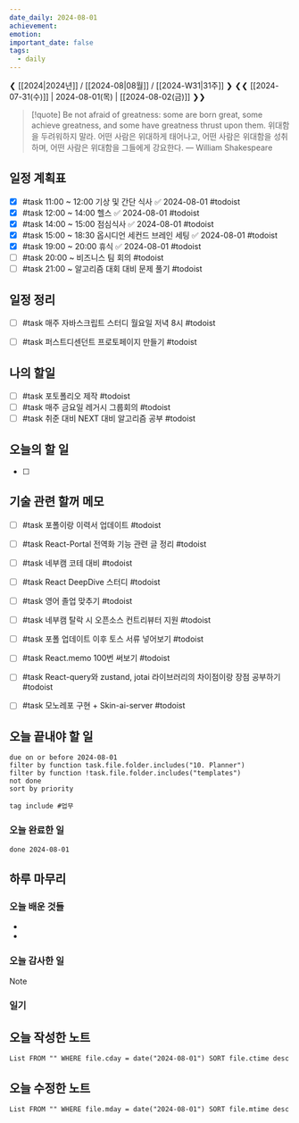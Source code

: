 ```yaml
---
date_daily: 2024-08-01
achievement: 
emotion: 
important_date: false
tags:
  - daily
---
```

❮ [[2024|2024년]] / [[2024-08|08월]] / [[2024-W31|31주]] ❯
❮❮ [[2024-07-31(수)]] | 2024-08-01(목) | [[2024-08-02(금)]] ❯❯

> [!quote] Be not afraid of greatness: some are born great, some achieve greatness, and some have greatness thrust upon them.
> 위대함을 두려워하지 말라. 어떤 사람은 위대하게 태어나고, 어떤 사람은 위대함을 성취하며, 어떤 사람은 위대함을 그들에게 강요한다.
> — William Shakespeare

## 일정 계획표


- [x] #task 11:00 ~ 12:00 기상 및 간단 식사 ✅ 2024-08-01 #todoist
- [x] #task 12:00 ~ 14:00 헬스 ✅ 2024-08-01 #todoist
- [x] #task 14:00 ~ 15:00 점심식사 ✅ 2024-08-01 #todoist
- [x] #task 15:00 ~ 18:30 옵시디언 세컨드 브레인 세팅 ✅ 2024-08-01 #todoist
- [x] #task 19:00 ~ 20:00 휴식 ✅ 2024-08-01 #todoist
- [ ] #task 20:00 ~ 비즈니스 팀 회의 #todoist
- [ ] #task 21:00 ~ 알고리즘 대회 대비 문제 풀기 #todoist

## 일정 정리
- [ ] #task 매주 자바스크립트 스터디 월요일 저녁 8시 #todoist
- [ ] #task 퍼스트디센던트 프로토페이지 만들기 #todoist


 ## 나의 할일

- [ ] #task 포토폴리오 제작 #todoist
- [ ] #task 매주 금요일 레거시 그룹회의 #todoist
- [ ] #task 취준 대비 NEXT 대비 알고리즘 공부 #todoist

## 오늘의 할 일
- [ ] 

## 기술 관련 할꺼 메모

- [ ] #task 포폴이랑 이력서 업데이트 #todoist
- [ ] #task React-Portal 전역화 기능 관련 글 정리 #todoist
- [ ] #task 네부캠 코테 대비 #todoist
- [ ] #task React DeepDive 스터디 #todoist
- [ ] #task 영어 졸업 맞추기 #todoist
- [ ] #task 네부캠 탈락 시 오픈소스 컨트리뷰터 지원 #todoist
- [ ] #task 포폴 업데이트 이후 토스 서류 넣어보기 #todoist
- [ ] #task React.memo 100번 써보기 #todoist
- [ ] #task React-query와 zustand, jotai 라이브러리의 차이점이랑 장점 공부하기 #todoist
- [ ] #task 모노레포 구현 + Skin-ai-server #todoist


## 오늘 끝내야 할 일
```tasks
due on or before 2024-08-01
filter by function task.file.folder.includes("10. Planner")
filter by function !task.file.folder.includes("templates")
not done
sort by priority
```
```tasks
tag include #업무 
```


### 오늘 완료한 일
```tasks
done 2024-08-01
```

## 하루 마무리
### 오늘 배운 것들
- 
- 
### 오늘 감사한 일
>[!note]
>
### 일기

## 오늘 작성한 노트
```dataview
List FROM "" WHERE file.cday = date("2024-08-01") SORT file.ctime desc

```

## 오늘 수정한 노트
```dataview
List FROM "" WHERE file.mday = date("2024-08-01") SORT file.mtime desc


```